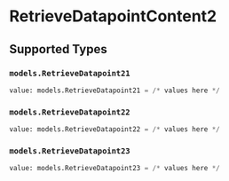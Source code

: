 # RetrieveDatapointContent2


## Supported Types

### `models.RetrieveDatapoint21`

```python
value: models.RetrieveDatapoint21 = /* values here */
```

### `models.RetrieveDatapoint22`

```python
value: models.RetrieveDatapoint22 = /* values here */
```

### `models.RetrieveDatapoint23`

```python
value: models.RetrieveDatapoint23 = /* values here */
```

